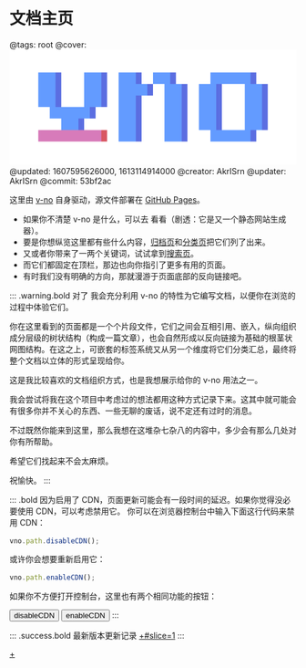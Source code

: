 # 文档主页

@tags: root
@cover: ![](/uploads/images/big-logo.png)
@updated: 1607595626000, 1613114914000
@creator: AkrISrn
@updater: AkrISrn
@commit: 53bf2ac

这里由 [v-no](https://github.com/akrisrn/v-no) 自身驱动，源文件部署在 [GitHub Pages](https://github.com/akrisrn/v-no-doc)。

- 如果你不清楚 v-no 是什么，可以去 [](/zh/README.md "#") 看看（剧透：它是又一个静态网站生成器）。
- 要是你想纵览这里都有些什么内容，[归档页](/zh/archives.md "#")和[分类页](/zh/categories.md "#")把它们列了出来。
- 又或者你带来了一两个关键词，试试拿到[搜索页](/zh/search.md "#")。
- 而它们都固定在顶栏，那边也向你指引了更多有用的页面。
- 有时我们没有明确的方向，那就漫游于页面底部的反向链接吧。

::: .warning.bold 对了
我会充分利用 v-no 的特性为它编写文档，以便你在浏览的过程中体验它们。

你在这里看到的页面都是一个个片段文件，它们之间会互相引用、嵌入，纵向组织成分层级的树状结构（构成一篇文章），也会自然形成以反向链接为基础的根茎状网图结构。在这之上，可嵌套的标签系统又从另一个维度将它们分类汇总，最终将整个文档以立体的形式呈现给你。

这是我比较喜欢的文档组织方式，也是我想展示给你的 v-no 用法之一。

我会尝试将我在这个项目中考虑过的想法都用这种方式记录下来。这其中就可能会有很多你并不关心的东西、一些无聊的废话，说不定还有过时的消息。

不过既然你能来到这里，那么我想在这堆杂七杂八的内容中，多少会有那么几处对你有所帮助。

希望它们找起来不会太麻烦。

祝愉快。
:::

::: .bold 因为启用了 CDN，页面更新可能会有一段时间的延迟。如果你觉得没必要使用 CDN，可以考虑禁用它。
你可以在浏览器控制台中输入下面这行代码来禁用 CDN：

```js
vno.path.disableCDN();
```

或许你会想要重新启用它：

```js
vno.path.enableCDN();
```

如果你不方便打开控制台，这里也有两个相同功能的按钮：

<button class="btn danger" onclick="vno.path.disableCDN();">disableCDN</button> <button class="btn success" onclick="vno.path.enableCDN();">enableCDN</button>
:::

::: .success.bold 最新版本更新记录
[+#slice=1](/zh/releases/index.md)
:::

[+](/snippets/badges.md)

